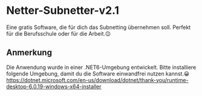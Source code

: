 # Netter-Subnetter-v2.1
Eine gratis Software, die für dich das Subnetting übernehmen soll. Perfekt für die Berufsschule oder für die Arbeit.😉

## Anmerkung
Die Anwendung wurde in einer .NET6-Umgebung entwickelt. Bitte installiere folgende Umgebung, damit du die Software einwandfrei nutzen kannst.😀
<br>
https://dotnet.microsoft.com/en-us/download/dotnet/thank-you/runtime-desktop-6.0.19-windows-x64-installer
